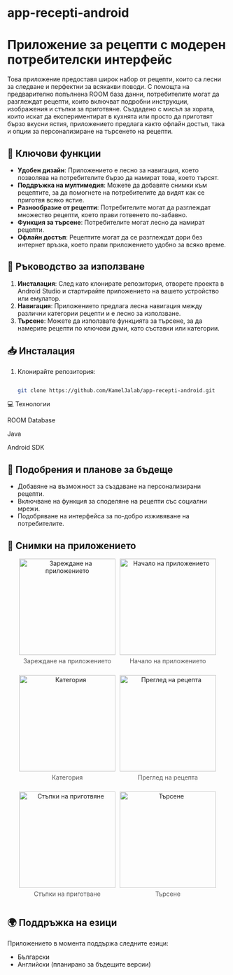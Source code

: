 # app-recepti-android

# Приложение за рецепти с модерен потребителски интерфейс

Това приложение предоставя широк набор от рецепти, които са лесни за следване и перфектни за всякакви поводи. С помощта на предварително попълнена ROOM база данни, потребителите могат да разглеждат рецепти, които включват подробни инструкции, изображения и стъпки за приготвяне. Създадено с мисъл за хората, които искат да експериментират в кухнята или просто да приготвят бързо вкусни ястия, приложението предлага както офлайн достъп, така и опции за персонализиране на търсенето на рецепти.

## 📌 Ключови функции

- **Удобен дизайн**: Приложението е лесно за навигация, което позволява на потребителите бързо да намират това, което търсят.
- **Поддръжка на мултимедия**: Можете да добавяте снимки към рецептите, за да помогнете на потребителите да видят как се приготвя всяко ястие.
- **Разнообразие от рецепти**: Потребителите могат да разглеждат множество рецепти, което прави готвенето по-забавно.
- **Функция за търсене**: Потребителите могат лесно да намират рецепти.
- **Офлайн достъп**: Рецептите могат да се разглеждат дори без интернет връзка, което прави приложението удобно за всяко време.


## 📖 Ръководство за използване

1. **Инсталация**: След като клонирате репозитория, отворете проекта в Android Studio и стартирайте приложението на вашето устройство или емулатор.
2. **Навигация**: Приложението предлага лесна навигация между различни категории рецепти и е лесно за използване.
3. **Търсене**: Можете да използвате функцията за търсене, за да намерите рецепти по ключови думи, като съставки или категории.


## 📥 Инсталация

1. Клонирайте репозитория:
   
   ```bash
   
   git clone https://github.com/KamelJalab/app-recepti-android.git


💻 Технологии

ROOM Database

Java

Android SDK

## 🚀 Подобрения и планове за бъдеще

- Добавяне на възможност за създаване на персонализирани рецепти.
- Включване на функция за споделяне на рецепти със социални мрежи.
- Подобряване на интерфейса за по-добро изживяване на потребителите.

## 📸 Снимки на приложението

<div style="display: flex; gap: 10px; flex-wrap: wrap; justify-content: center;">
  <div style="text-align: center; width: 220px;">
    <img src="Splash_Screen.jpg" alt="Зареждане на приложението" width="220"/>
    <p style="font-size: 14px; color: #555; margin-top: 5px;">Зареждане на приложението</p>
  </div>
  <div style="text-align: center; width: 220px;">
    <img src="Homepage.jpg" alt="Начало на приложението" width="220"/>
    <p style="font-size: 14px; color: #555; margin-top: 5px;">Начало на приложението</p>
  </div>
  <div style="text-align: center; width: 220px;">
    <img src="Category.jpg" alt="Категория" width="220"/>
    <p style="font-size: 14px; color: #555; margin-top: 5px;">Категория</p>
  </div>
  <div style="text-align: center; width: 220px;">
    <img src="productview.jpg" alt="Преглед на рецепта" width="220"/>
    <p style="font-size: 14px; color: #555; margin-top: 5px;">Преглед на рецепта</p>
  </div>
  <div style="text-align: center; width: 220px;">
    <img src="steps_resipe.jpg" alt="Стъпки на приготвяне" width="220"/>
    <p style="font-size: 14px; color: #555; margin-top: 5px;">Стъпки на приготване</p>
  </div>
  <div style="text-align: center; width: 220px;">
    <img src="Search.jpg" alt="Търсене" width="220"/>
    <p style="font-size: 14px; color: #555; margin-top: 5px;">Търсене</p>
  </div>
</div>



## 🌍 Поддръжка на езици

Приложението в момента поддържа следните езици:
- Български
- Английски (планирано за бъдещите версии)

